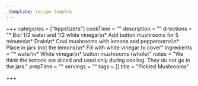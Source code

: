 ```yaml
---
_template: recipe_temples
---
```



+++
categories = ["Appetizers"]
cookTime = ""
description = ""
directions = "* Boil 1/2 water and 1/2 white vinegar\n* Add button mushrooms for 5 minutes\n* Drain\n* Cool mushrooms with lemons and peppercorns\n* Place in jars (not the lemons)\n* Fill with white vinegar to cover"
ingredients = "* water\n* White vinegar\n* button mushrooms (whole)"
notes = "We think the lemons are sliced and used only during cooling. They do not go in the jars."
prepTime = ""
servings = ""
tags = []
title = "Pickled Mushrooms"

+++
